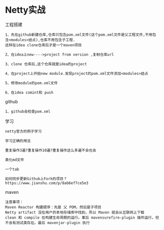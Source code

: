 # Netty实战
工程搭建

    1、先在github新建仓库,仓库只包含pom.xml文件(这个pom.xml文件是父工程文件,不用包含<modules>结点),仓库不用包含子工程.
    这样在idea clone仓库后才是一个maven项目

    2、在idea上new---->project from version ,复制仓库url
   
    3、clone 仓库后,这个仓库就是idea的project
    
    4、在project上开始new module.发现project的pom.xml文件添加<modules>结点
    
    5、修改module的pom.xml文件
    
    6、在idea comint和 push
    
github

    1、github会检查pom.xml
    
学习

    netty官方的例子学习
    
    学习正确的用法
    
    重复操作3遍?重复操作10遍?重复操作这么多遍不会也会
    
    美化md文件
    
    一个tab
    
    如何同步更新Github上Fork的项目？
    https://www.jianshu.com/p/8ab6ef7ce5e3
    
maven

    注意事项：
    Maven Reactor 构建顺序：先是 父 POM，然后是子项目
    Netty artifact 没在用户的本地存储库中找到，所以 Maven 就会从互联网上下载
    clean 和 compile 在构建生命周期的运行。事后 mavensurefire-plugin 插件运行，但不会有测试类存在。最后 mavenjar-plugin 执行